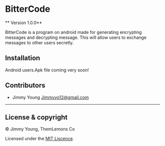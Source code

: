 # BitterCode

** Version 1.0.0**

BitterCode is a program on android made for generating encrypting messages and decrypting message. This will allow users to exchange messages to other users secretly.

## Installation

Android users.Apk file coming very soon!


## Contributors 

 - Jimmy Young <Jimmyyo12@gmail.com>
---

## License & copyright

© Jimmy Young, ThemLemons Co

Licensed under the [MIT Liscence](LICENSE).